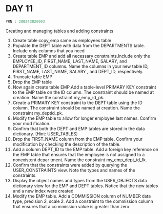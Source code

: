 # DAY 11


```C
PRN : 200243020003
```

Creating and managing tables and adding constraints
1. Create table copy_emp same as employees table
2. Populate the DEPT table with data from the DEPARTMENTS table. Include only columns that you need
3. Create table EMP and add all necessary constraints.Include only the EMPLOYEE_ID, FIRST_NAME, LAST_NAME, SALARY, and DEPARTMENT_ID columns. Name the columns in your new table ID, FIRST_NAME, LAST_NAME, SALARY , and DEPT_ID, respectively.
4. Truncate table EMP
5. Drop the EMP table
6. Now again create table EMP.Add a table-level PRIMARY KEY constraint to the EMP table on the ID column. The constraint should be named at creation. Name the constraint my_emp_id_pk.
7. Create a PRIMARY KEY constraint to the DEPT table using the ID column. The constraint should be named at creation. Name the constraint my_deptid_pk.
8. Modify the EMP table to allow for longer employee last names. Confirm your mod ification.
9. Confirm that both the DEPT and EMP tables are stored in the data dictionary. (Hint: USER_TABLES)
10. Drop the FIRST_NAME column from the EMP table. Confirm your modification by checking the description of the table.
11. Add a column DEPT_ID to the EMP table. Add a foreign key reference on the EMP table that ensures that the employee is not assigned to a nonexistent depar tment. Name the constraint my_emp_dept_id_fk.
12. Confirm that the constraints were added by querying the USER_CONSTRAINTS view. Note the types and names of the constraints.
13. Display the object names and types from the USER_OBJECTS data dictionary view for the EMP and DEPT tables. Notice that the new tables and a new index were created
14. Modify the EMP table. Add a COMMISSION column of NUMBER data type, precision 2, scale 2. Add a constraint to the commission column that ensures that a co mmission value is greater than zero